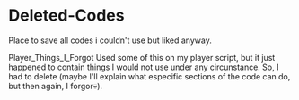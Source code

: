 # Deleted-Codes
Place to save all codes i couldn't use but liked anyway.


Player_Things_I_Forgot
Used some of this on my player script, but it just happened to contain things I would not use under any circunstance. So, I had to delete (maybe I'll explain what especific sections of the code can do, but then again, I forgor💀).
